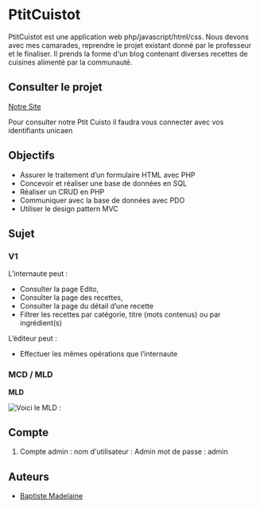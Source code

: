 # PtitCuistot

PtitCuistot est une application web php/javascript/html/css.
Nous devons avec mes camarades, reprendre le projet existant donné par le professeur et le finaliser.
Il prends la forme d'un blog contenant diverses recettes de cuisines alimenté par la communauté.

## Consulter le projet

[Notre Site](https://dev-21809935.users.info.unicaen.fr/)

Pour consulter notre Ptit Cuisto il faudra vous connecter avec vos identifiants unicaen

## Objectifs

- Assurer le traitement d’un formulaire HTML avec PHP
- Concevoir et réaliser une base de données en SQL
- Réaliser un CRUD en PHP
- Communiquer avec la base de données avec PDO
- Utiliser le design pattern MVC

## Sujet

### V1

L’internaute peut :

- Consulter la page Edito,
- Consulter la page des recettes,
- Consulter la page du détail d’une recette
- Filtrer les recettes par catégorie, titre (mots contenus) ou par ingrédient(s)

L’éditeur peut :
- Effectuer les mêmes opérations que l’internaute



### MCD / MLD

**MLD**

![Voici le MLD :]([/annexes/MLD.png](https://github.com/amHenzo/ptitCuisto/issues/4))


## Compte

1. Compte admin :
nom d'utilisateur : Admin
mot de passe : admin


## Auteurs

- [Baptiste Madelaine](https://github.com/Baptiste-Madelaine)

